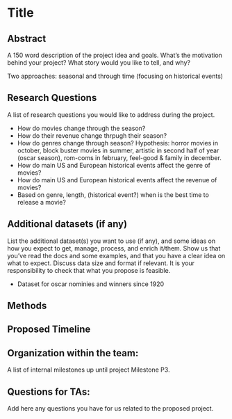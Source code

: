 # Title

## Abstract
A 150 word description of the project idea and goals. What’s the motivation behind your project? What story would you like to tell, and why?

Two approaches: seasonal and through time (focusing on historical events)

## Research Questions
A list of research questions you would like to address during the project.
- How do movies change through the season?
- How do their revenue change thrpugh their season?
- How do genres change through season? Hypothesis: horror movies in october, block buster movies in summer, artistic in second half of year (oscar season), rom-coms in february, feel-good & family in december.
- How do main US and European historical events affect the genre of movies?
- How do main US and European historical events affect the revenue of movies?
- Based on genre, length, (historical event?) when is the best time to release a movie?

## Additional datasets (if any)
List the additional dataset(s) you want to use (if any), and some ideas on how you expect to get, manage, process, and enrich it/them. Show us that you’ve read the docs and some examples, and that you have a clear idea on what to expect. Discuss data size and format if relevant. It is your responsibility to check that what you propose is feasible.
- Dataset for oscar nominies and winners since 1920

## Methods

## Proposed Timeline

## Organization within the team: 
A list of internal milestones up until project Milestone P3.

## Questions for TAs: 
Add here any questions you have for us related to the proposed project.
